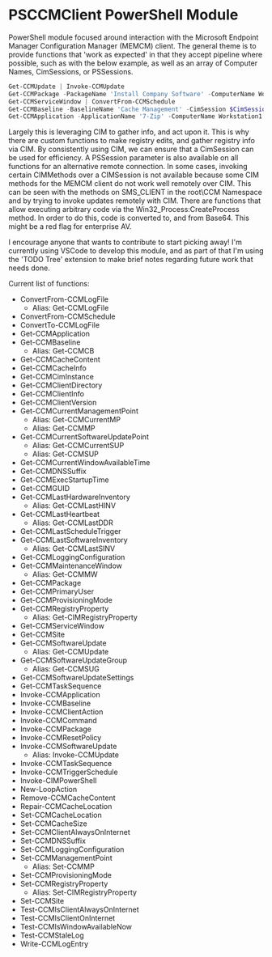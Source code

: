 # PSCCMClient PowerShell Module

PowerShell module focused around interaction with the Microsoft Endpoint Manager Configuration Manager (MEMCM) client. The general theme is to provide functions that 'work as expected' in that they accept pipeline where possible, such as with the below example, as well as an array of Computer Names, CimSessions, or PSSessions.

```Powershell
Get-CCMUpdate | Invoke-CCMUpdate
Get-CCMPackage -PackageName 'Install Company Software' -ComputerName Workstation1 | Invoke-CCMPackage
Get-CCMServiceWindow | ConvertFrom-CCMSchedule
Get-CCMBaseline -BaselineName 'Cache Management' -CimSession $CimSession1 | Invoke-CCMBaseline
Get-CCMApplication -ApplicationName '7-Zip' -ComputerName Workstation1 | Invoke-CCMApplication -Method Uninstall
```

Largely this is leveraging CIM to gather info, and act upon it. This is why there are custom functions to make registry edits, and gather registry info via CIM. By consistently using CIM, we can ensure that a CimSession can be used for efficiency. A PSSession parameter is also available on all functions for an alternative remote connection. In some cases, invoking certain CIMMethods over a CIMSession is not available because some CIM methods for the MEMCM client do not work well remotely over CIM. This can be seen with the methods on SMS_CLIENT in the root\CCM Namespace and by trying to invoke updates remotely with CIM. There are functions that allow executing arbitrary code via the Win32_Process:CreateProcess method. In order to do this, code is converted to, and from Base64. This might be a red flag for enterprise AV.

I encourage anyone that wants to contribute to start picking away! I'm currently using VSCode to develop this module, and as part of that I'm using the 'TODO Tree' extension to make brief notes regarding future work that needs done.

Current list of functions:

* ConvertFrom-CCMLogFile
    * Alias: Get-CCMLogFile
* ConvertFrom-CCMSchedule
* ConvertTo-CCMLogFile
* Get-CCMApplication
* Get-CCMBaseline
    * Alias: Get-CCMCB
* Get-CCMCacheContent
* Get-CCMCacheInfo
* Get-CCMCimInstance
* Get-CCMClientDirectory
* Get-CCMClientInfo
* Get-CCMClientVersion
* Get-CCMCurrentManagementPoint
    * Alias: Get-CCMCurrentMP
    * Alias: Get-CCMMP
* Get-CCMCurrentSoftwareUpdatePoint
    * Alias: Get-CCMCurrentSUP
    * Alias: Get-CCMSUP
* Get-CCMCurrentWindowAvailableTime
* Get-CCMDNSSuffix
* Get-CCMExecStartupTime
* Get-CCMGUID
* Get-CCMLastHardwareInventory
    * Alias: Get-CCMLastHINV
* Get-CCMLastHeartbeat
    * Alias: Get-CCMLastDDR
* Get-CCMLastScheduleTrigger
* Get-CCMLastSoftwareInventory
    * Alias: Get-CCMLastSINV
* Get-CCMLoggingConfiguration
* Get-CCMMaintenanceWindow
    * Alias: Get-CCMMW
* Get-CCMPackage
* Get-CCMPrimaryUser
* Get-CCMProvisioningMode
* Get-CCMRegistryProperty
    * Alias: Get-CIMRegistryProperty
* Get-CCMServiceWindow
* Get-CCMSite
* Get-CCMSoftwareUpdate
    * Alias: Get-CCMUpdate
* Get-CCMSoftwareUpdateGroup
    * Alias: Get-CCMSUG
* Get-CCMSoftwareUpdateSettings
* Get-CCMTaskSequence
* Invoke-CCMApplication
* Invoke-CCMBaseline
* Invoke-CCMClientAction
* Invoke-CCMCommand
* Invoke-CCMPackage
* Invoke-CCMResetPolicy
* Invoke-CCMSoftwareUpdate
    * Alias: Invoke-CCMUpdate
* Invoke-CCMTaskSequence
* Invoke-CCMTriggerSchedule
* Invoke-CIMPowerShell
* New-LoopAction
* Remove-CCMCacheContent
* Repair-CCMCacheLocation
* Set-CCMCacheLocation
* Set-CCMCacheSize
* Set-CCMClientAlwaysOnInternet
* Set-CCMDNSSuffix
* Set-CCMLoggingConfiguration
* Set-CCMManagementPoint
    * Alias: Set-CCMMP
* Set-CCMProvisioningMode
* Set-CCMRegistryProperty
    * Alias: Set-CIMRegistryProperty
* Set-CCMSite
* Test-CCMIsClientAlwaysOnInternet
* Test-CCMIsClientOnInternet
* Test-CCMIsWindowAvailableNow
* Test-CCMStaleLog
* Write-CCMLogEntry
